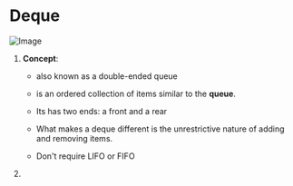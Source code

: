 # Deque

![Image](http://interactivepython.org/runestone/static/pythonds/_images/basicdeque.png)

1. __Concept__:
    -  also known as a double-ended queue

    - is an ordered collection of items similar to the __queue__.
    - Its has two ends: a front and a rear

    - What makes a deque different is the unrestrictive nature of adding and removing items.

    - Don't require LIFO or FIFO

2.

